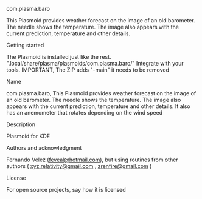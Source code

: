 com.plasma.baro

This Plasmoid provides weather forecast on the image of an old barometer. The needle shows the temperature. The image also appears with the
current prediction, temperature and other details. 

Getting started

The Plasmoid is installed just like the rest. ".local/share/plasma/plasmoids/com.plasma.baro/"
Integrate with your tools. IMPORTANT, The ZIP adds "-main" it needs to be removed

Name
 
com.plasma.baro, This Plasmoid provides weather forecast on the image of an old barometer. The needle shows the temperature. The image also
appears with the current prediction, temperature and other details. It also has an anemometer that rotates depending on the wind speed 

Description

Plasmoid for KDE 

Authors and acknowledgment

Fernando Velez (feveal@hotmail.com), but using routines from other authors ( xyz.relativity@gmail.com , zrenfire@gmail.com ) 

License

For open source projects, say how it is licensed
